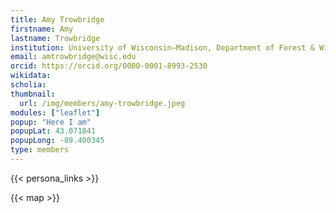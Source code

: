 ```yaml
---
title: Amy Trowbridge
firstname: Amy
lastname: Trowbridge
institution: University of Wisconsin–Madison, Department of Forest & Wildlife Ecology
email: amtrowbridge@wisc.edu
orcid: https://orcid.org/0000-0001-8993-2530
wikidata:
scholia:
thumbnail:
  url: /img/members/amy-trowbridge.jpeg
modules: ["leaflet"]
popup: "Here I am"
popupLat: 43.071841
popupLong: -89.400345
type: members
---
```


{{< persona_links >}}

{{< map >}}
